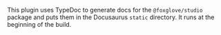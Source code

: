 This plugin uses TypeDoc to generate docs for the `@foxglove/studio` package and puts them in the Docusaurus `static` directory. It runs at the beginning of the build.
